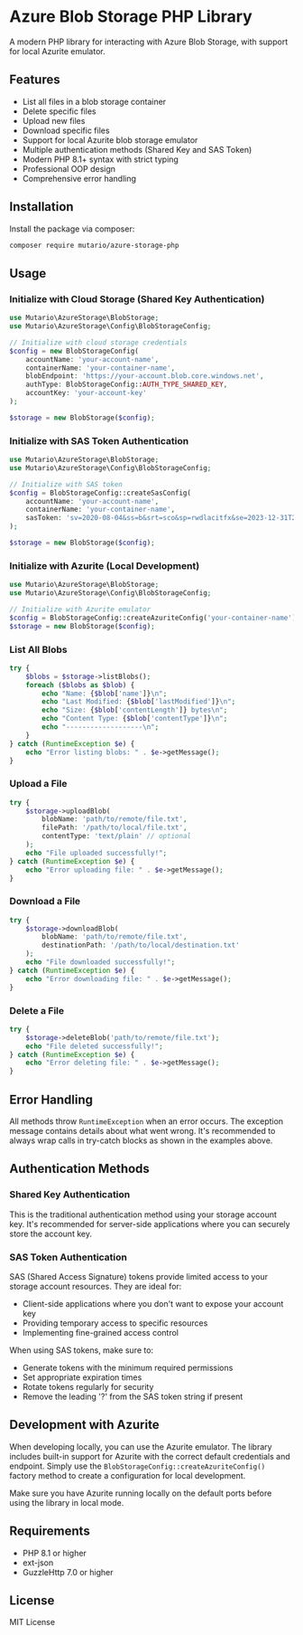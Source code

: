 # Azure Blob Storage PHP Library

A modern PHP library for interacting with Azure Blob Storage, with support for local Azurite emulator.

## Features

- List all files in a blob storage container
- Delete specific files
- Upload new files
- Download specific files
- Support for local Azurite blob storage emulator
- Multiple authentication methods (Shared Key and SAS Token)
- Modern PHP 8.1+ syntax with strict typing
- Professional OOP design
- Comprehensive error handling

## Installation

Install the package via composer:

```bash
composer require mutario/azure-storage-php
```

## Usage

### Initialize with Cloud Storage (Shared Key Authentication)

```php
use Mutario\AzureStorage\BlobStorage;
use Mutario\AzureStorage\Config\BlobStorageConfig;

// Initialize with cloud storage credentials
$config = new BlobStorageConfig(
    accountName: 'your-account-name',
    containerName: 'your-container-name',
    blobEndpoint: 'https://your-account.blob.core.windows.net',
    authType: BlobStorageConfig::AUTH_TYPE_SHARED_KEY,
    accountKey: 'your-account-key'
);

$storage = new BlobStorage($config);
```

### Initialize with SAS Token Authentication

```php
use Mutario\AzureStorage\BlobStorage;
use Mutario\AzureStorage\Config\BlobStorageConfig;

// Initialize with SAS token
$config = BlobStorageConfig::createSasConfig(
    accountName: 'your-account-name',
    containerName: 'your-container-name',
    sasToken: 'sv=2020-08-04&ss=b&srt=sco&sp=rwdlacitfx&se=2023-12-31T23:59:59Z&st=2023-01-01T00:00:00Z&spr=https&sig=...'
);

$storage = new BlobStorage($config);
```

### Initialize with Azurite (Local Development)

```php
use Mutario\AzureStorage\BlobStorage;
use Mutario\AzureStorage\Config\BlobStorageConfig;

// Initialize with Azurite emulator
$config = BlobStorageConfig::createAzuriteConfig('your-container-name');
$storage = new BlobStorage($config);
```

### List All Blobs

```php
try {
    $blobs = $storage->listBlobs();
    foreach ($blobs as $blob) {
        echo "Name: {$blob['name']}\n";
        echo "Last Modified: {$blob['lastModified']}\n";
        echo "Size: {$blob['contentLength']} bytes\n";
        echo "Content Type: {$blob['contentType']}\n";
        echo "-------------------\n";
    }
} catch (RuntimeException $e) {
    echo "Error listing blobs: " . $e->getMessage();
}
```

### Upload a File

```php
try {
    $storage->uploadBlob(
        blobName: 'path/to/remote/file.txt',
        filePath: '/path/to/local/file.txt',
        contentType: 'text/plain' // optional
    );
    echo "File uploaded successfully!";
} catch (RuntimeException $e) {
    echo "Error uploading file: " . $e->getMessage();
}
```

### Download a File

```php
try {
    $storage->downloadBlob(
        blobName: 'path/to/remote/file.txt',
        destinationPath: '/path/to/local/destination.txt'
    );
    echo "File downloaded successfully!";
} catch (RuntimeException $e) {
    echo "Error downloading file: " . $e->getMessage();
}
```

### Delete a File

```php
try {
    $storage->deleteBlob('path/to/remote/file.txt');
    echo "File deleted successfully!";
} catch (RuntimeException $e) {
    echo "Error deleting file: " . $e->getMessage();
}
```

## Error Handling

All methods throw `RuntimeException` when an error occurs. The exception message contains details about what went wrong. It's recommended to always wrap calls in try-catch blocks as shown in the examples above.

## Authentication Methods

### Shared Key Authentication
This is the traditional authentication method using your storage account key. It's recommended for server-side applications where you can securely store the account key.

### SAS Token Authentication
SAS (Shared Access Signature) tokens provide limited access to your storage account resources. They are ideal for:
- Client-side applications where you don't want to expose your account key
- Providing temporary access to specific resources
- Implementing fine-grained access control

When using SAS tokens, make sure to:
- Generate tokens with the minimum required permissions
- Set appropriate expiration times
- Rotate tokens regularly for security
- Remove the leading '?' from the SAS token string if present

## Development with Azurite

When developing locally, you can use the Azurite emulator. The library includes built-in support for Azurite with the correct default credentials and endpoint. Simply use the `BlobStorageConfig::createAzuriteConfig()` factory method to create a configuration for local development.

Make sure you have Azurite running locally on the default ports before using the library in local mode.

## Requirements

- PHP 8.1 or higher
- ext-json
- GuzzleHttp 7.0 or higher

## License

MIT License 